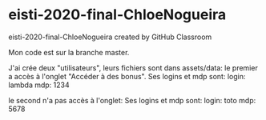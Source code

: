 # eisti-2020-final-ChloeNogueira
eisti-2020-final-ChloeNogueira created by GitHub Classroom

Mon code est sur la branche master. 

J'ai crée deux "utilisateurs", leurs fichiers sont dans assets/data: 
  le premier a accès à l'onglet "Accéder à des bonus". Ses logins et mdp sont: 
  login: lambda
  mdp: 1234
   
  le second n'a pas accès à l'onglet: Ses logins et mdp sont:
  login: toto
  mdp: 5678
